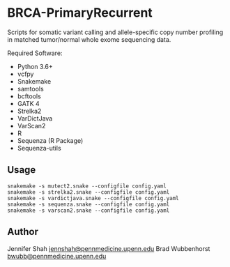 # BRCA-PrimaryRecurrent


Scripts for somatic variant calling and allele-specific copy number profiling in matched tumor/normal whole exome sequencing data.

Required Software:

* Python 3.6+
* vcfpy
* Snakemake
* samtools
* bcftools
* GATK 4
* Strelka2
* VarDictJava
* VarScan2
* R
* Sequenza (R Package)
* Sequenza-utils

## Usage
```
snakemake -s mutect2.snake --configfile config.yaml
snakemake -s strelka2.snake --configfile config.yaml
snakemake -s vardictjava.snake --configfile config.yaml
snakemake -s sequenza.snake --configfile config.yaml
snakemake -s varscan2.snake --configfile config.yaml
```

## Author
Jennifer Shah
<jennshah@pennmedicine.upenn.edu>
Brad Wubbenhorst
<bwubb@pennmedicine.upenn.edu>
